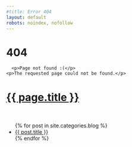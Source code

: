 ```yaml
---
#title: Error 404
layout: default
robots: noindex, nofollow
---
```

  <body>
  <div>
    <h1>404</h1>

      <p>Page not found :(</p>
    <p>The requested page could not be found.</p>
  </div>
  <div class="wrapper">
    <h1 class="collection-title" style="margin-bottom: 50px;"><a href="{{ page.url }}" title="{{ page.title }}">{{ page.title }}</a></h1>
    <ul>
      {% for post in site.categories.blog %}
      <li>
        <a href="{{ post.url }}" class="title">{{ post.title }}</a>
      </li>
      {% endfor %}
    </ul>
  </div>
</body>
